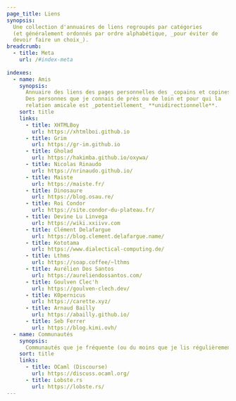 ```yaml
---
page_title: Liens
synopsis:
  Une collection d'annuaires de liens regroupés par catégories 
  (et généralement ordonnés par ordre alphabétique, _pour éviter de 
  devoir faire un choix_).
breadcrumb:
  - title: Meta
    url: /#index-meta
    
indexes:
  - name: Amis
    synopsis:
      Annuaire des liens des pages personnelles des _copains et copines_.
      Des personnes que je connais de près ou de loin et pour qui la 
      relation amicale est _potentiellement_ **unidirectionnelle**.
    sort: title
    links:
      - title: XHTMLBoy
        url: https://xhtmlboi.github.io
      - title: Grim
        url: https://gr-im.github.io
      - title: Gholad
        url: https://hakimba.github.io/oxywa/
      - title: Nicolas Rinaudo
        url: https://nrinaudo.github.io/
      - title: Maiste
        url: https://maiste.fr/
      - title: Dinosaure
        url: https://blog.osau.re/
      - title: Roi Condor 
        url: https://site.condor-du-plateau.fr/
      - title: Devine Lu Linvega
        url: https://wiki.xxiivv.com
      - title: Clément Delafargue
        url: https://blog.clement.delafargue.name/
      - title: Kototama
        url: https://www.dialectical-computing.de/
      - title: Lthms
        url: https://soap.coffee/~lthms
      - title: Aurélien Dos Santos
        url: https://aureliendossantos.com/
      - title: Goulven Clec'h
        url: https://goulven-clech.dev/
      - title: K0pernicus
        url: https://carette.xyz/
      - title: Arnaud Bailly
        url: https://abailly.github.io/
      - title: Seb Ferrer
        url: https://blog.kimi.ovh/
  - name: Communautés
    synopsis: 
      Communautés que je fréquente (ou du moins que je lis régulièrement).
    sort: title 
    links:
      - title: OCaml (Discourse)
        url: https://discuss.ocaml.org/
      - title: Lobste.rs
        url: https://lobste.rs/
---
```

